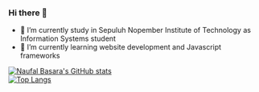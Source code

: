 ### Hi there 👋

- 🔭 I’m currently study in Sepuluh Nopember Institute of Technology as Information Systems student
- 🌱 I’m currently learning website development and Javascript frameworks


[![Naufal Basara's GitHub stats](https://github-readme-stats.vercel.app/api?username=naufalbasara&hide=contribs,stars,issues&theme=ocean_dark)](https://github.com/anuraghazra/github-readme-stats)
<br>
[![Top Langs](https://github-readme-stats.vercel.app/api/top-langs/?username=naufalbasara&theme=ocean_dark)](https://github.com/anuraghazra/github-readme-stats)

